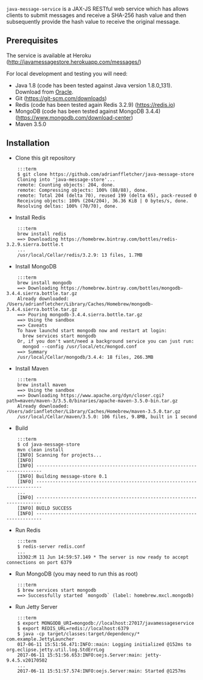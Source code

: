 `java-message-service` is a JAX-JS RESTful web service which has allows clients to submit messages and receive a SHA-256 hash value and then subsequently provide the hash value to receive the original message.

## Prerequisites

The service is available at Heroku (http://javamessagestore.herokuapp.com/messages/)

For local development and testing you will need:

* Java 1.8 (code has been tested against Java version 1.8.0_131). Download from [Oracle](http://www.oracle.com/technetwork/java/javase/downloads/jdk8-downloads-2133151.html).
* Git (https://git-scm.com/downloads)
* Redis (code has been tested again Redis 3.2.9) (https://redis.io)
* MongoDB (code has been tested against MongoDB 3.4.4) (https://www.mongodb.com/download-center)
* Maven 3.5.0

## Installation

* Clone this git repository
```
    :::term
    $ git clone https://github.com/adrianffletcher/java-message-store
    Cloning into 'java-message-store'...
    remote: Counting objects: 204, done.
    remote: Compressing objects: 100% (88/88), done.
    remote: Total 204 (delta 70), reused 199 (delta 65), pack-reused 0
    Receiving objects: 100% (204/204), 36.36 KiB | 0 bytes/s, done.
    Resolving deltas: 100% (70/70), done.
```
* Install Redis
```
    :::term
    brew install redis
    ==> Downloading https://homebrew.bintray.com/bottles/redis-3.2.9.sierra.bottle.t
    ...
    /usr/local/Cellar/redis/3.2.9: 13 files, 1.7MB
```

* Install MongoDB
```
    :::term
    brew install mongodb
    ==> Downloading https://homebrew.bintray.com/bottles/mongodb-3.4.4.sierra.bottle.tar.gz
    Already downloaded: /Users/adrianfletcher/Library/Caches/Homebrew/mongodb-3.4.4.sierra.bottle.tar.gz
    ==> Pouring mongodb-3.4.4.sierra.bottle.tar.gz
    ==> Using the sandbox
    ==> Caveats
    To have launchd start mongodb now and restart at login:
      brew services start mongodb
    Or, if you don't want/need a background service you can just run:
      mongod --config /usr/local/etc/mongod.conf
    ==> Summary
    /usr/local/Cellar/mongodb/3.4.4: 18 files, 266.3MB
```

* Install Maven
```
    :::term
    brew install maven
    ==> Using the sandbox
    ==> Downloading https://www.apache.org/dyn/closer.cgi?path=maven/maven-3/3.5.0/binaries/apache-maven-3.5.0-bin.tar.gz
    Already downloaded: /Users/adrianfletcher/Library/Caches/Homebrew/maven-3.5.0.tar.gz
    /usr/local/Cellar/maven/3.5.0: 106 files, 9.8MB, built in 1 second
```

* Build
```
    :::term
    $ cd java-message-store
    mvn clean install
    [INFO] Scanning for projects...
    [INFO]
    [INFO] ------------------------------------------------------------------------
    [INFO] Building message-store 0.1
    [INFO] ------------------------------------------------------------------------
    ...
    [INFO] ------------------------------------------------------------------------
    [INFO] BUILD SUCCESS
    [INFO] ------------------------------------------------------------------------
```

* Run Redis
```
    :::term
    $ redis-server redis.conf
    ...
    13302:M 11 Jun 14:59:57.149 * The server is now ready to accept connections on port 6379
```

* Run MongoDB (you may need to run this as root)
```
    :::term
    $ brew services start mongodb
    ==> Successfully started `mongodb` (label: homebrew.mxcl.mongodb)
```

* Run Jetty Server
```
    :::term
    $ export MONGODB_URI=mongodb://localhost:27017/javamessageservice
    $ export REDIS_URL=redis://localhost:6379
    $ java -cp target/classes:target/dependency/* com.example.JettyLauncher
    017-06-11 15:51:56.471:INFO::main: Logging initialized @152ms to org.eclipse.jetty.util.log.StdErrLog
    2017-06-11 15:51:56.653:INFO:oejs.Server:main: jetty-9.4.5.v20170502
    ...
    2017-06-11 15:51:57.574:INFO:oejs.Server:main: Started @1257ms
```

